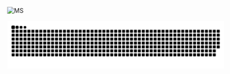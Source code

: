 ![MS](https://nirzak-streak-stats.vercel.app?user=lolcode-labs&theme=transparent&hide_border=true)
<br><br>
![MS](https://raw.githubusercontent.com/lolcode-labs/lolcode-labs/1fa8a2995301c19c87f37bac007a3ad46f00f9db/ms/github-user-contribution.svg)
